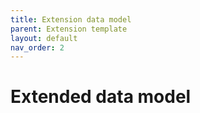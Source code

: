 ```yaml
---
title: Extension data model
parent: Extension template
layout: default
nav_order: 2
---
```


# Extended data model
